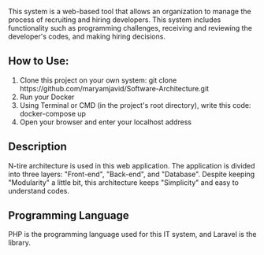 This system is a web-based tool that allows an organization to manage the process of recruiting and hiring developers. This system includes functionality such as programming challenges, receiving and reviewing the developer's codes, and making hiring decisions.

## How to Use:
<ol>
 <li>Clone this project on your own system: git clone https://github.com/maryamjavid/Software-Architecture.git</li>
 <li>Run your Docker</li>
 <li>Using Terminal or CMD (in the project's root directory), write this code: docker-compose up</li>
 <li>Open your browser and enter your localhost address</li>
</ol>

## Description
N-tire architecture is used in this web application. The application is divided into three layers: "Front-end", "Back-end", and "Database".
Despite keeping "Modularity" a little bit, this architecture keeps "Simplicity" and easy to understand codes.

## Programming Language
PHP is the programming language used for this IT system, and Laravel is the library.
